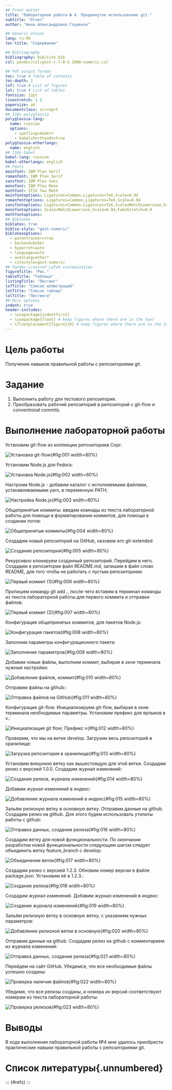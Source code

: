 ```yaml
---
## Front matter
title: "Лабораторная работа № 4. Продвинутое использование git."
subtitle: "Отчет"
author: "Анна Александровна Глушенок"

## Generic otions
lang: ru-RU
toc-title: "Содержание"

## Bibliography
bibliography: bib/cite.bib
csl: pandoc/csl/gost-r-7-0-5-2008-numeric.csl

## Pdf output format
toc: true # Table of contents
toc-depth: 2
lof: true # List of figures
lot: true # List of tables
fontsize: 12pt
linestretch: 1.5
papersize: a4
documentclass: scrreprt
## I18n polyglossia
polyglossia-lang:
  name: russian
  options:
	- spelling=modern
	- babelshorthands=true
polyglossia-otherlangs:
  name: english
## I18n babel
babel-lang: russian
babel-otherlangs: english
## Fonts
mainfont: IBM Plex Serif
romanfont: IBM Plex Serif
sansfont: IBM Plex Sans
monofont: IBM Plex Mono
mathfont: STIX Two Math
mainfontoptions: Ligatures=Common,Ligatures=TeX,Scale=0.94
romanfontoptions: Ligatures=Common,Ligatures=TeX,Scale=0.94
sansfontoptions: Ligatures=Common,Ligatures=TeX,Scale=MatchLowercase,Scale=0.94
monofontoptions: Scale=MatchLowercase,Scale=0.94,FakeStretch=0.9
mathfontoptions:
## Biblatex
biblatex: true
biblio-style: "gost-numeric"
biblatexoptions:
  - parentracker=true
  - backend=biber
  - hyperref=auto
  - language=auto
  - autolang=other*
  - citestyle=gost-numeric
## Pandoc-crossref LaTeX customization
figureTitle: "Рис."
tableTitle: "Таблица"
listingTitle: "Листинг"
lofTitle: "Список иллюстраций"
lotTitle: "Список таблиц"
lolTitle: "Листинги"
## Misc options
indent: true
header-includes:
  - \usepackage{indentfirst}
  - \usepackage{float} # keep figures where there are in the text
  - \floatplacement{figure}{H} # keep figures where there are in the text
---
```


# Цель работы

Получение навыков правильной работы с репозиториями git.

# Задание

1. Выполнить работу для тестового репозитория.
2. Преобразовать рабочий репозиторий в репозиторий с git-flow и conventional commits.


# Выполнение лабораторной работы

Установим git-flow из коллекции репозиториев Copr:

![Установка git-flow](image/1.png){#fig:001 width=80%}

Установим Node.js для Fedora:

![Установка Node.js](image/2.png){#fig:002 width=80%}

Настроим Node.js - добавим каталог с исполняемыми файлами, устанавливаемыми yarn, в переменную PATH; 

![Настройка Node.js](image/3.png){#fig:003 width=80%}

Общепринятые коммиты: введем комнады из текста лабораторной работы для помощи в форматировании коммитов, для помощи в создании логов:

![Общепринятые коммиты](image/4.png){#fig:004 width=80%}

Создадим новый репозиторий на GitHub, назовем его git-extended

![Создание репозитория](image/5.png){#fig:005 width=80%}

Рекурсивно клонируем созданный репозиторий. Перейдем в него. Создадим в репозитории файл README.md, запишим в файл слово README, для того чтобы не работать с пустым репозиторием:

![Первый коммит (1)](image/6.png){#fig:006 width=80%}

Пропишем команду git add ., после чего вставим в терминал команды из текста лабораторной работы для первого коммита и отправки файлов:

![Первый коммит (2)](image/7.png){#fig:007 width=80%}

Конфигурация общепринятых коммитов, для пакетов Node.js:

![Конфигурация пакетов](image/8.png){#fig:008 width=80%}

Заполним параметры конфигурационного пакета:

![Заполнение параметров](image/9.png){#fig:009 width=80%}

Добавим новые файлы, выполним коммит, выбирая в окне терминала нужные настройки:

![Добавление файлов, коммит](image/10.png){#fig:010 width=80%}

Отправим файлы на github::

![Отправка файлов на GitHub](image/11.png){#fig:011 width=80%}

Конфигурация git-flow. Инициализируем git-flow, выбирая в окне терминала необходимые параметры. Установим префикс для ярлыков в v.:

![Инициализация git flow; Префикс v](image/12.png){#fig:012 width=80%}

Проверим, что мы на ветке develop. Загрузим весь репозиторий в хранилище:

![Загрузка репозитория в хранилище](image/13.png){#fig:013 width=80%}

Установим внешнюю ветку как вышестоящую для этой ветки. Создадим релиз с версией 1.0.0. Создадим журнал изменений:

![Создание релиза, журнала изменений](image/14.png){#fig:014 width=80%}

Добавим журнал изменений в индекс:

![Добавление журнала изменений в индекс](image/15.png){#fig:015 width=80%}

Зальём релизную ветку в основную ветку. Отправим данные на github. Создадим релиз на github. Для этого будем использовать утилиты работы с github:

![Отправка данных, создание релиза](image/16.png){#fig:016 width=80%}

Создадим ветку для новой функциональности. По окончании разработки новой функциональности следующим шагом следует объединить ветку feature_branch c develop:

![Объединение веток](image/17.png){#fig:017 width=80%}

Создадим релиз с версией 1.2.3. Обновим номер версии в файле package.json. Установим её в 1.2.3.:

![Создание релиза](image/18.png){#fig:018 width=80%}

Создадим журнал изменений. Добавим журнал изменений в индекс:

![Создание журнала изменений](image/19.png){#fig:019 width=80%}

Зальём релизную ветку в основную ветку, с указанием нужных параметров:

![Добавление релизной ветки в основную](image/20.png){#fig:020 width=80%}

Отправим данные на github. Создадим релиз на github с комментарием из журнала изменений:

![Отправка данных, создание релиза](image/21.png){#fig:021 width=80%}

Перейдем на сайт GitHub. Убедимся, что все необходимые файлы успешно созданы:

![Проверка наличия файлов](image/22.png){#fig:022 width=80%}

Убедимя, что все релизы созданы, и номера их версий соответствуют номерам из текста лабораторной работы:

![Проверка релизов](image/23.png){#fig:023 width=80%}

# Выводы

В ходе выполнения лабораторной работы №4 мне удалось приобрести практические навыки правильной работы с репозиториями git.

# Список литературы{.unnumbered}

::: {#refs}
:::
